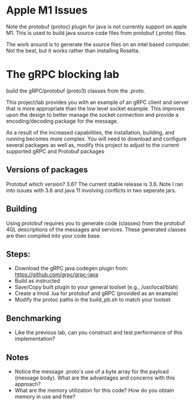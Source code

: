 # Apple M1 Issues

Note the protobuf (protoc) plugin for java is not currently support on apple M1. This
is used to build java source code files from protobuf (.proto) files.

The work around is to generate the source files on an intel based computer. Not the 
best, but it works rather than installing Rosetta.

# The gRPC blocking lab

build the gRPC/protobuf (proto3) classes from the .proto. 

This project/lab provides you with an example of an gRPC client and server that is more 
appropriate than the low level socket example. This improves upon the design to better
manage the socket connection and provide a encoding/decoding package for the message.

As a result of the increased capabilities, the installation, building, and running becomes
more complex. You will need to download and configure several packages as well as, modify
this project to adjust to the current supported gRPC and Protobuf packages 

## Versions of packages

Protobuf which version? 3.6? The current stable release is 3.6. Note I ran into issues
with 3.6 and java 11 involving conflicts in two seperate jars. 


## Building

Using protobuf requires you to generate code (classes) from the protobuf 4GL 
descriptions of the messages and services. These generated classes are then
compiled into your code base. 

## Steps:

  * Download the gRPC java codegen plugin from: https://github.com/grpc/grpc-java
  * Build as instructed
  * Save/Copy built plugin to your general toolset (e.g., /usr/local/blah)
  * Create a lmod .lua for protobuf and gRPC (provided as an example)
  * Modify the protoc paths in the build_pb.sh to match your toolset

## Benchmarking

   * Like the previous lab, can you construct and test performance of this 
     implementation?  

## Notes

  * Notice the message .proto's use of a byte array for the payload (message 
    body). What are the advantages and concerns with this approach?
  * What are the memory utilization for this code? How do you obtain memory in
    use and free?
